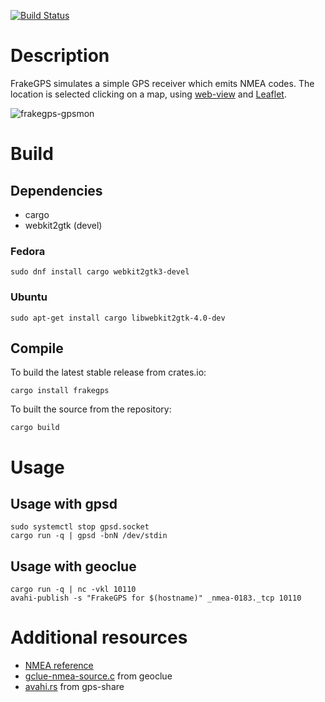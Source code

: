 [![Build Status](https://travis-ci.com/frafra/frakegps.svg?branch=master)](https://travis-ci.com/frafra/frakegps)

# Description

FrakeGPS simulates a simple GPS receiver which emits NMEA codes. The location is selected clicking on a map, using [web-view](https://github.com/Boscop/web-view) and [Leaflet](http://leafletjs.com/).

![frakegps-gpsmon](https://user-images.githubusercontent.com/4068/58375414-ba3b3900-7f52-11e9-88bb-c6db1299eff0.png)

# Build

## Dependencies

- cargo
- webkit2gtk (devel)

### Fedora

```
sudo dnf install cargo webkit2gtk3-devel
```

### Ubuntu

```
sudo apt-get install cargo libwebkit2gtk-4.0-dev
```

## Compile

To build the latest stable release from crates.io:

```
cargo install frakegps
```

To built the source from the repository:

```
cargo build
```

# Usage

## Usage with gpsd

```
sudo systemctl stop gpsd.socket
cargo run -q | gpsd -bnN /dev/stdin
```

## Usage with geoclue

```
cargo run -q | nc -vkl 10110
avahi-publish -s "FrakeGPS for $(hostname)" _nmea-0183._tcp 10110
```

# Additional resources

- [NMEA reference](https://www.sparkfun.com/datasheets/GPS/NMEA%20Reference%20Manual-Rev2.1-Dec07.pdf)
- [gclue-nmea-source.c](https://gitlab.freedesktop.org/geoclue/geoclue/blob/master/src/gclue-nmea-source.c) from geoclue
- [avahi.rs](https://github.com/zeenix/gps-share/blob/master/src/avahi.rs) from gps-share
